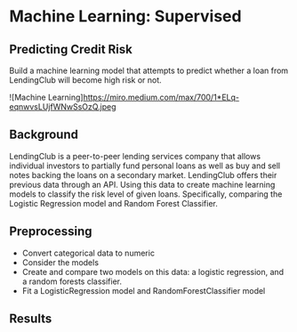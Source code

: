 # Machine Learning: Supervised

## Predicting Credit Risk
Build a machine learning model that attempts to predict whether a loan from LendingClub will become high risk or not.

![Machine Learning]https://miro.medium.com/max/700/1*ELq-eqnwvsLUjfWNwSsOzQ.jpeg


## Background

LendingClub is a peer-to-peer lending services company that allows individual investors to partially fund personal loans as well as buy and sell notes backing the loans on a secondary market. LendingClub offers their previous data through an API. Using this data to create machine learning models to classify the risk level of given loans. Specifically, comparing the Logistic Regression model and Random Forest Classifier.

## Preprocessing

* Convert categorical data to numeric
* Consider the models
* Create and compare two models on this data: a logistic regression, and a random forests classifier.
* Fit a LogisticRegression model and RandomForestClassifier model


## Results 
